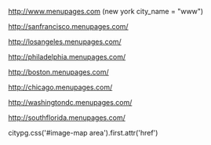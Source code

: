 http://www.menupages.com  (new york city_name = "www")

http://sanfrancisco.menupages.com/

http://losangeles.menupages.com/

http://philadelphia.menupages.com/

http://boston.menupages.com/

http://chicago.menupages.com/

http://washingtondc.menupages.com/

http://southflorida.menupages.com/

citypg.css('#image-map area').first.attr('href')


